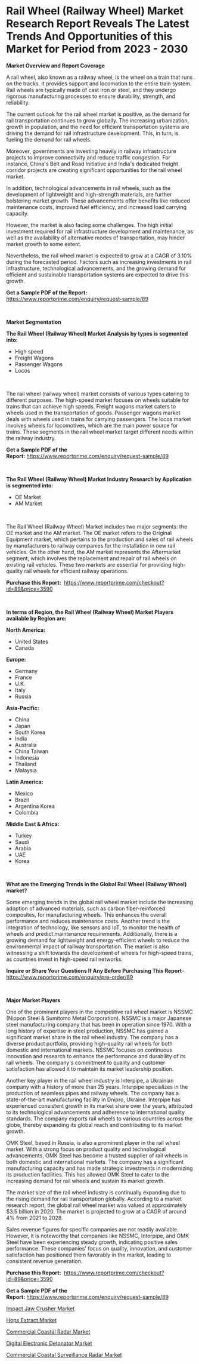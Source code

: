 <p><h1>Rail Wheel (Railway Wheel) Market Research Report Reveals The Latest Trends And Opportunities of this Market for Period from 2023 - 2030</h1></p><p><strong>Market Overview and Report Coverage</strong></p>
<p><p>A rail wheel, also known as a railway wheel, is the wheel on a train that runs on the tracks. It provides support and locomotion to the entire train system. Rail wheels are typically made of cast iron or steel, and they undergo rigorous manufacturing processes to ensure durability, strength, and reliability.</p><p>The current outlook for the rail wheel market is positive, as the demand for rail transportation continues to grow globally. The increasing urbanization, growth in population, and the need for efficient transportation systems are driving the demand for rail infrastructure development. This, in turn, is fueling the demand for rail wheels.</p><p>Moreover, governments are investing heavily in railway infrastructure projects to improve connectivity and reduce traffic congestion. For instance, China's Belt and Road Initiative and India's dedicated freight corridor projects are creating significant opportunities for the rail wheel market.</p><p>In addition, technological advancements in rail wheels, such as the development of lightweight and high-strength materials, are further bolstering market growth. These advancements offer benefits like reduced maintenance costs, improved fuel efficiency, and increased load carrying capacity.</p><p>However, the market is also facing some challenges. The high initial investment required for rail infrastructure development and maintenance, as well as the availability of alternative modes of transportation, may hinder market growth to some extent.</p><p>Nevertheless, the rail wheel market is expected to grow at a CAGR of 3.10% during the forecasted period. Factors such as increasing investments in rail infrastructure, technological advancements, and the growing demand for efficient and sustainable transportation systems are expected to drive this growth.</p></p>
<p><strong>Get a Sample PDF of the Report:</strong> <a href="https://www.reportprime.com/enquiry/request-sample/89">https://www.reportprime.com/enquiry/request-sample/89</a></p>
<p>&nbsp;</p>
<p><strong>Market Segmentation</strong></p>
<p><strong>The Rail Wheel (Railway Wheel) Market Analysis by types is segmented into:</strong></p>
<p><ul><li>High speed</li><li>Freight Wagons</li><li>Passenger Wagons</li><li>Locos</li></ul></p>
<p>&nbsp;</p>
<p><p>The rail wheel (railway wheel) market consists of various types catering to different purposes. The high-speed market focuses on wheels suitable for trains that can achieve high speeds. Freight wagons market caters to wheels used in the transportation of goods. Passenger wagons market deals with wheels used in trains for carrying passengers. The locos market involves wheels for locomotives, which are the main power source for trains. These segments in the rail wheel market target different needs within the railway industry.</p></p>
<p><strong>Get a Sample PDF of the Report:</strong>&nbsp;<a href="https://www.reportprime.com/enquiry/request-sample/89">https://www.reportprime.com/enquiry/request-sample/89</a></p>
<p>&nbsp;</p>
<p><strong>The Rail Wheel (Railway Wheel) Market Industry Research by Application is segmented into:</strong></p>
<p><ul><li>OE Market</li><li>AM Market</li></ul></p>
<p>&nbsp;</p>
<p><p>The Rail Wheel (Railway Wheel) Market includes two major segments: the OE market and the AM market. The OE market refers to the Original Equipment market, which pertains to the production and sales of rail wheels by manufacturers to railway companies for the installation in new rail vehicles. On the other hand, the AM market represents the Aftermarket segment, which involves the replacement and repair of rail wheels on existing rail vehicles. These two markets are essential for providing high-quality rail wheels for efficient railway operations.</p></p>
<p><strong>Purchase this Report:</strong>&nbsp; <a href="https://www.reportprime.com/checkout?id=89&price=3590">https://www.reportprime.com/checkout?id=89&price=3590</a></p>
<p>&nbsp;</p>
<p><strong>In terms of Region, the Rail Wheel (Railway Wheel) Market Players available by Region are:</strong></p>
<p>
    <p> <strong> North America: </strong>
        <ul>
            <li>United States</li>
            <li>Canada</li>
        </ul>
        </p> 
    <p> <strong> Europe: </strong>
        <ul>
            <li>Germany</li>
            <li>France</li>
            <li>U.K.</li>
            <li>Italy</li>
            <li>Russia</li>
        </ul>
        </p> 
    <p> <strong> Asia-Pacific: </strong>
        <ul>
            <li>China</li>
            <li>Japan</li>
            <li>South Korea</li>
            <li>India</li>
            <li>Australia</li>
            <li>China Taiwan</li>
            <li>Indonesia</li>
            <li>Thailand</li>
            <li>Malaysia</li>
        </ul>
        </p> 
    <p> <strong> Latin America: </strong>
        <ul>
            <li>Mexico</li>
            <li>Brazil</li>
            <li>Argentina Korea</li>
            <li>Colombia</li>
        </ul>
        </p> 
    <p> <strong> Middle East & Africa: </strong>
        <ul>
            <li>Turkey</li>
            <li>Saudi</li>
            <li>Arabia</li>
            <li>UAE</li>
            <li>Korea</li>
        </ul>
    </p>
    </p>
<p>&nbsp;</p>
<p><strong>What are the Emerging Trends in the Global Rail Wheel (Railway Wheel) market?</strong></p>
<p><p>Some emerging trends in the global rail wheel market include the increasing adoption of advanced materials, such as carbon fiber-reinforced composites, for manufacturing wheels. This enhances the overall performance and reduces maintenance costs. Another trend is the integration of technology, like sensors and IoT, to monitor the health of wheels and predict maintenance requirements. Additionally, there is a growing demand for lightweight and energy-efficient wheels to reduce the environmental impact of railway transportation. The market is also witnessing a shift towards the development of wheels for high-speed trains, as countries invest in high-speed rail networks.</p></p>
<p><strong>Inquire or Share Your Questions If Any Before Purchasing This Report</strong>- <a href="https://www.reportprime.com/enquiry/pre-order/89">https://www.reportprime.com/enquiry/pre-order/89</a></p>
<p>&nbsp;</p>
<p><strong>Major Market Players</strong></p>
<p><p>One of the prominent players in the competitive rail wheel market is NSSMC (Nippon Steel & Sumitomo Metal Corporation). NSSMC is a major Japanese steel manufacturing company that has been in operation since 1970. With a long history of expertise in steel production, NSSMC has gained a significant market share in the rail wheel industry. The company has a diverse product portfolio, providing high-quality rail wheels for both domestic and international markets. NSSMC focuses on continuous innovation and research to enhance the performance and durability of its rail wheels. The company's commitment to quality and customer satisfaction has allowed it to maintain its market leadership position.</p><p>Another key player in the rail wheel industry is Interpipe, a Ukrainian company with a history of more than 25 years. Interpipe specializes in the production of seamless pipes and railway wheels. The company has a state-of-the-art manufacturing facility in Dnipro, Ukraine. Interpipe has experienced consistent growth in its market share over the years, attributed to its technological advancements and adherence to international quality standards. The company exports rail wheels to various countries across the globe, thereby expanding its global reach and contributing to its market growth.</p><p>OMK Steel, based in Russia, is also a prominent player in the rail wheel market. With a strong focus on product quality and technological advancements, OMK Steel has become a trusted supplier of rail wheels in both domestic and international markets. The company has a significant manufacturing capacity and has made strategic investments in modernizing its production facilities. This has allowed OMK Steel to cater to the increasing demand for rail wheels and sustain its market growth.</p><p>The market size of the rail wheel industry is continually expanding due to the rising demand for rail transportation globally. According to a market research report, the global rail wheel market was valued at approximately $3.5 billion in 2020. The market is projected to grow at a CAGR of around 4% from 2021 to 2028.</p><p>Sales revenue figures for specific companies are not readily available. However, it is noteworthy that companies like NSSMC, Interpipe, and OMK Steel have been experiencing steady growth, indicating positive sales performance. These companies' focus on quality, innovation, and customer satisfaction has positioned them favorably in the market, leading to consistent revenue generation.</p></p>
<p><strong>Purchase this Report:</strong>&nbsp;&nbsp;<a href="https://www.reportprime.com/checkout?id=89&price=3590">https://www.reportprime.com/checkout?id=89&price=3590</a></p>
<p></p>
<p><strong>Get a Sample PDF of the Report:</strong>&nbsp;<a href="https://www.reportprime.com/enquiry/request-sample/89">https://www.reportprime.com/enquiry/request-sample/89</a></p>
<p><p><a href="https://medium.com/@paulmcglynn6456/impact-jaw-crusher-market-size-and-market-trends-complete-industry-overview-2023-to-2030-89c76f63abd4">Impact Jaw Crusher Market</a></p><p><a href="https://medium.com/@emilywest91/hops-extract-market-size-and-market-trends-complete-industry-overview-2023-to-2030-14eb1ea1487f">Hops Extract Market</a></p><p><a href="https://www.linkedin.com/pulse/decoding-commercial-coastal-radar-market-deep-dive-latest-jlsue/">Commercial Coastal Radar Market</a></p><p><a href="https://www.linkedin.com/pulse/digital-electronic-detonator-market-size-share-global-analysis-f2lhe/">Digital Electronic Detonator Market</a></p><p><a href="https://www.linkedin.com/pulse/commercial-coastal-surveillance-radar-market-research-dhcbe/">Commercial Coastal Surveillance Radar Market</a></p></p>